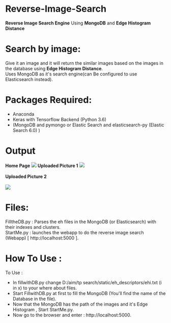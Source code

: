 
# Reverse-Image-Search
**Reverse Image Search Engine** Using **MongoDB** and **Edge Histogram Distance**


# Search by image: 

Give it an image and it will return the similar images based on the images in the database using **Edge Histogram Distance**.<br/>
Uses MongoDB as it's search engine(can Be configured to use Elasticsearch instead).<br/>


# Packages Required: <br/>
- Anaconda <br/>
- Keras with Tensorflow Backend (Python 3.6) <br/>
- (MongoDB and pymongo or Elastic Search and elasticsearch-py (Elastic Search 6.0) ) <br/>


# Output<br/>


**Home Page**
![
](https://i.imgur.com/N0TF7is.png)
**Uploaded Picture 1**
![
](https://i.imgur.com/7VJkqNi.png) <br/>
<br/>
**Uploaded Picture 2** <br/>
<br/>
![
](https://i.imgur.com/UzmJX9C.png)


# Files:

FilltheDB.py : Parses the eh files in the MongoDB  (or Elasticsearch) with their indexes and clusters. <br/>
StartMe.py : launches the webapp to do the reverse image search (Webapp) [ http://localhost:5000 ]. <br/>

# How To Use :

To Use : <br/>
- In fillwithDB.py change D:/aim/tp search/static/eh_descriptors/ehi.txt (i in x) to your where about files. <br/>
- Start FillwithDB.py at first to fill the MongoDB (You'll find the name of the Database in the file). <br/>
- Now that the MongoDB has the path of the images and it's Edge Histogram , Start StartMe.py. <br/>
- Now go to the browser and enter : http://localhost:5000.

